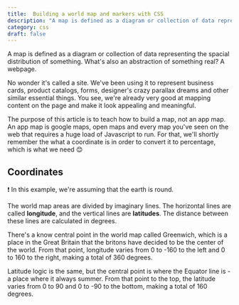 ```yaml
---
title:  Building a world map and markers with CSS
description: "A map is defined as a diagram or collection of data representing the spacial distribution of something. What's also an abstraction of something real? A webpage. "
category: css
draft: false
---
```


A map is defined as a diagram or collection of data representing the spacial distribution of something. What's also an abstraction of something real? A webpage. 

No wonder it's called a site. We've been using it to represent business cards, product catalogs, forms, designer's crazy parallax dreams and other similar essential things. You see, we're already very good at mapping content on the page and make it look appealing and meaningful.

The purpose of this article is to teach how to build a map, not an app map. An app map is google maps, open maps and every map you've seen on the web that requires a huge load of Javascript to run. For that, we'll shortly remember the what a coordinate is in order to convert it to percentage, which is what we need :blush: 

##  Coordinates

:exclamation: In this example, we're assuming that the earth is round.

The world map areas are divided by imaginary lines. The horizontal lines are called **longitude**, and the vertical lines are **latitudes**. The distance between these lines are calculated in degrees.

There's a know central point in the world map called Greenwich, which is a place in the Great Britain that the britons have decided to be the center of the world. From that point, longitude varies from 0 to -160 to the left and 0 to 160 to the right, making a total of 360 degrees. 

Latitude logic is the same, but the central point is where the Equator line is - a place where it always summer. From that point to the top, the latitude varies from 0 to 90 and 0 to -90 to the bottom, making a total of 160 degrees.
